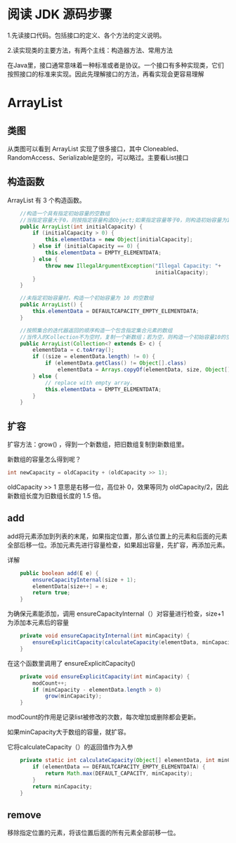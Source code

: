 # 阅读 JDK 源码步骤

1.先读接口代码。包括接口的定义、各个方法的定义说明。

2.读实现类的主要方法，有两个主线：构造器方法、常用方法

在Java里，接口通常意味着一种标准或者是协议。一个接口有多种实现类，它们按照接口的标准来实现。因此先理解接口的方法，再看实现会更容易理解

# ArrayList

## 类图

从类图可以看到 ArrayList 实现了很多接口，其中 Cloneabled、RandomAccess、Serializable是空的，可以略过。主要看List接口

## 构造函数

ArrayList 有 3 个构造函数。

```java
    //构造一个具有指定初始容量的空数组
    //当指定容量大于0，则按指定容量构造Object;如果指定容量等于0，则构造初始容量为10的Object；如果指定容量小于0，则抛IllegalArgumentException异常
    public ArrayList(int initialCapacity) {
        if (initialCapacity > 0) {
            this.elementData = new Object[initialCapacity];
        } else if (initialCapacity == 0) {
            this.elementData = EMPTY_ELEMENTDATA;
        } else {
            throw new IllegalArgumentException("Illegal Capacity: "+
                                               initialCapacity);
        }
    }

    //未指定初始容量时，构造一个初始容量为 10 的空数组
    public ArrayList() {
        this.elementData = DEFAULTCAPACITY_EMPTY_ELEMENTDATA;
    }

    //按照集合的迭代器返回的顺序构造一个包含指定集合元素的数组
    //当传入的Collection不为空时，复制一个新数组；若为空，则构造一个初始容量10的空数组
    public ArrayList(Collection<? extends E> c) {
        elementData = c.toArray();
        if ((size = elementData.length) != 0) {
            if (elementData.getClass() != Object[].class)
                elementData = Arrays.copyOf(elementData, size, Object[].class);
        } else {
            // replace with empty array.
            this.elementData = EMPTY_ELEMENTDATA;
        }
    }
```

## 扩容

 扩容方法：grow() ，得到一个新数组，把旧数组复制到新数组里。

新数组的容量怎么得到呢？

```java
int newCapacity = oldCapacity + (oldCapacity >> 1); 
```

oldCapacity >> 1 意思是右移一位，高位补 0，效果等同为 oldCapacity/2，因此新数组长度为旧数组长度的 1.5 倍。

## add

add将元素添加到列表的末尾，如果指定位置，那么该位置上的元素和后面的元素全部后移一位。添加元素先进行容量检查，如果超出容量，先扩容，再添加元素。

详解

```java
    public boolean add(E e) {
        ensureCapacityInternal(size + 1);
        elementData[size++] = e;
        return true;
    }
```

为确保元素能添加，调用 ensureCapacityInternal（）对容量进行检查，size+1 为添加本元素后的容量

```java
    private void ensureCapacityInternal(int minCapacity) {
        ensureExplicitCapacity(calculateCapacity(elementData, minCapacity));
    }
```

在这个函数里调用了 ensureExplicitCapacity()

```java
    private void ensureExplicitCapacity(int minCapacity) {
        modCount++;
        if (minCapacity - elementData.length > 0)
            grow(minCapacity);
    }
```

modCount的作用是记录list被修改的次数，每次增加或删除都会更新。

如果minCapacity大于数组的容量，就扩容。

它将calculateCapacity（）的返回值作为入参

```java
    private static int calculateCapacity(Object[] elementData, int minCapacity) {
        if (elementData == DEFAULTCAPACITY_EMPTY_ELEMENTDATA) {
            return Math.max(DEFAULT_CAPACITY, minCapacity);
        }
        return minCapacity;
    }
```

## remove

移除指定位置的元素，将该位置后面的所有元素全部前移一位。